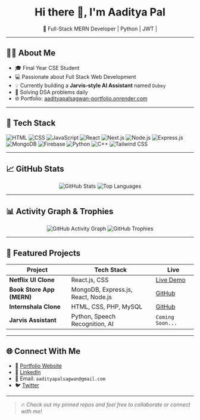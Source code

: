 <h1 align="center">Hi there 👋, I'm Aaditya Pal</h1>
<p align="center">🚀 Full-Stack MERN Developer | Python  | JWT |</p>

---

## 🧑‍💻 About Me

- 🎓 Final Year CSE Student
- 💻 Passionate about Full Stack Web Development
- 💡 Currently building a **Jarvis-style AI Assistant** named `Dubey`
- 🎯 Solving DSA problems daily
- 🌐 Portfolio: [aadityapalsagwan-portfolio.onrender.com](https://aadityapalsagwan-portfolio.onrender.com/)

---

## 🚀 Tech Stack

![HTML](https://img.shields.io/badge/HTML-90%25-orange)
![CSS](https://img.shields.io/badge/CSS-85%25-blue)
![JavaScript](https://img.shields.io/badge/JavaScript-80%25-yellow)
![React](https://img.shields.io/badge/React-75%25-61DAFB)
![Next.js](https://img.shields.io/badge/Next.js-65%25-black)
![Node.js](https://img.shields.io/badge/Node.js-70%25-green)
![Express.js](https://img.shields.io/badge/Express.js-70%25-gray)
![MongoDB](https://img.shields.io/badge/MongoDB-70%25-brightgreen)
![Firebase](https://img.shields.io/badge/Firebase-60%25-yellow)
![Python](https://img.shields.io/badge/Python-85%25-blue)
![C++](https://img.shields.io/badge/C++-80%25-lightblue)
![Tailwind CSS](https://img.shields.io/badge/TailwindCSS-75%25-teal)

---

## 📈 GitHub Stats

<p align="center">
  <img src="https://github-readme-stats.vercel.app/api?username=aadityapalsagwan&show_icons=true&theme=radical" alt="GitHub Stats" />
  <img src="https://github-readme-stats.vercel.app/api/top-langs/?username=aadityapalsagwan&layout=compact&theme=radical" alt="Top Languages" />
</p>

---

## 📊 Activity Graph & Trophies

<p align="center">
  <img src="https://github-readme-activity-graph.vercel.app/graph?username=aadityapalsagwan&theme=react-dark" alt="GitHub Activity Graph" />
  <img src="https://github-profile-trophy.vercel.app/?username=aadityapalsagwan&theme=monokai" alt="GitHub Trophies" />
</p>

---

## 💼 Featured Projects

| Project | Tech Stack | Live |
|--------|------------|------|
| **Netflix UI Clone** | React.js, CSS | [Live Demo](https://netflix-clone-tg3x.onrender.com/) |
| **Book Store App (MERN)** | MongoDB, Express.js, React, Node.js | [GitHub](https://github.com/aadityapal123/book-store) |
| **Internshala Clone** | HTML, CSS, PHP, MySQL | [GitHub](https://github.com/aadityapal123/internshala-clone) |
| **Jarvis Assistant** | Python, Speech Recognition, AI | `Coming Soon...` |

---

## 🌐 Connect With Me

- 🔗 [Portfolio Website](https://aadityapalsagwan-portfolio.onrender.com/)
- 💼 [LinkedIn](https://linkedin.com/in/aadityapalsagwan)
- 📧 Email: `aadityapalsagwan@gmail.com`
- 🐦 [Twitter](https://twitter.com/aadityapalsagwan)

---

> 🔥 *Check out my pinned repos and feel free to collaborate or connect with me!*  
